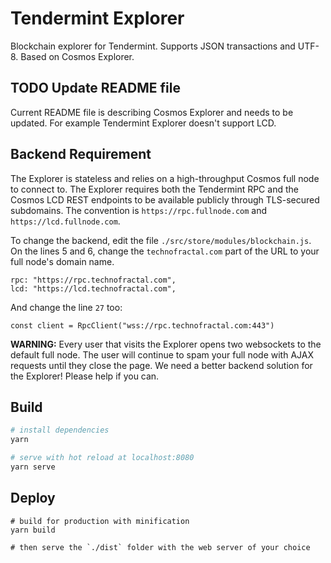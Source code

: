 # Tendermint Explorer

Blockchain explorer for Tendermint. Supports JSON transactions and UTF-8.
Based on Cosmos Explorer.

## TODO Update README file

Current README file is describing Cosmos Explorer and needs to be updated. For example Tendermint Explorer doesn't support LCD.

## Backend Requirement

The Explorer is stateless and relies on a high-throughput Cosmos full node to connect to. The Explorer requires both the Tendermint RPC and the Cosmos LCD REST endpoints to be available publicly through TLS-secured subdomains. The convention is `https://rpc.fullnode.com` and `https://lcd.fullnode.com`.

To change the backend, edit the file `./src/store/modules/blockchain.js`. On the lines 5 and 6, change the `technofractal.com` part of the URL to your full node's domain name. 

```
rpc: "https://rpc.technofractal.com",
lcd: "https://lcd.technofractal.com",
```

And change the line `27` too:

```
const client = RpcClient("wss://rpc.technofractal.com:443")
```

**WARNING:** Every user that visits the Explorer opens two websockets to the default full node. The user will continue to spam your full node with AJAX requests until they close the page. We need a better backend solution for the Explorer! Please help if you can.

## Build

```bash
# install dependencies
yarn

# serve with hot reload at localhost:8080
yarn serve
```

## Deploy

```
# build for production with minification
yarn build

# then serve the `./dist` folder with the web server of your choice
```

